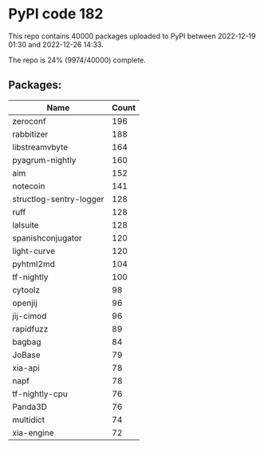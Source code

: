 # PyPI code 182

This repo contains 40000 packages uploaded to PyPI between 
2022-12-19 01:30 and 2022-12-26 14:33.

The repo is 24% (9974/40000) complete.

## Packages:

| Name  | Count |
| ----- | ----- |
| zeroconf | 196 |
| rabbitizer | 188 |
| libstreamvbyte | 164 |
| pyagrum-nightly | 160 |
| aim | 152 |
| notecoin | 141 |
| structlog-sentry-logger | 128 |
| ruff | 128 |
| lalsuite | 128 |
| spanishconjugator | 120 |
| light-curve | 120 |
| pyhtml2md | 104 |
| tf-nightly | 100 |
| cytoolz | 98 |
| openjij | 96 |
| jij-cimod | 96 |
| rapidfuzz | 89 |
| bagbag | 84 |
| JoBase | 79 |
| xia-api | 78 |
| napf | 78 |
| tf-nightly-cpu | 76 |
| Panda3D | 76 |
| multidict | 74 |
| xia-engine | 72 |


